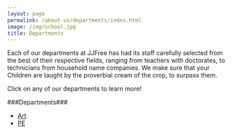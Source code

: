 ```yaml
---
layout: page
permalink: /about-us/departments/index.html
image: /img/school.jpg
title: Departments
---
```


Each of our departments at JJFree has had its staff carefully selected from the best of their respective fields, ranging from teachers with doctorates, to technicians from household name companies.  We make sure that your Children are taught by the proverbial cream of the crop, to surpass them.

Click on any of our departments to learn more!

###Departments###

- [Art](art)
- [PE](pe)